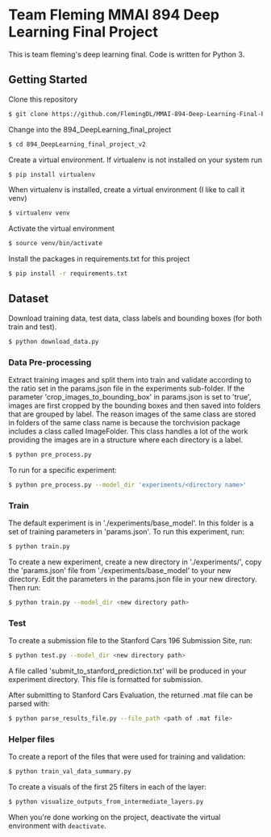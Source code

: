 # Team Fleming MMAI 894 Deep Learning Final Project
This is team fleming's deep learning final.  Code is written for Python 3.

## Getting Started
Clone this repository
```bash
$ git clone https://github.com/FlemingDL/MMAI-894-Deep-Learning-Final-Project.git
```
Change into the 894_DeepLearning_final_project
```bash
$ cd 894_DeepLearning_final_project_v2
```
Create a virtual environment.  If virtualenv is not installed on your system run
```bash
$ pip install virtualenv
```
When virtualenv is installed, create a virtual environment (I like to call it venv)
```bash
$ virtualenv venv
```
Activate the virtual environment
```bash
$ source venv/bin/activate
```
Install the packages in requirements.txt for this project
```bash
$ pip install -r requirements.txt
```

## Dataset
Download training data, test data, class labels and bounding boxes (for both train and test).
```bash
$ python download_data.py
```

### Data Pre-processing
Extract training images and split them into train and validate according to the ratio set in the params.json file in
the experiments sub-folder.  If the parameter 'crop_images_to_bounding_box' in params.json is set to 'true', images 
are first cropped by the bounding boxes and then saved into folders that are grouped by label.  The reason images of 
the same class are stored in folders of the same class name is because the torchvision package includes a class 
called ImageFolder.  This class handles a lot of the work providing the images are in a structure where each directory 
is a label.
```bash
$ python pre_process.py
```
To run for a specific experiment:
 ```bash
$ python pre_process.py --model_dir 'experiments/<directory name>'
```

### Train
The default experiment is in './experiments/base_model'.  In this folder is a set of training parameters in
'params.json'.  To run this experiment, run: 
```bash
$ python train.py
```
To create a new experiment, create a new directory in './experiments/', copy the 'params.json' file from 
'./experiments/base_model' to your new directory.  Edit the parameters in the params.json file in your new 
directory.  Then run:
```bash
$ python train.py --model_dir <new directory path>
```


### Test
To create a submission file to the Stanford Cars 196 Submission Site, run:
```bash
$ python test.py --model_dir <new directory path>
```
A file called 'submit_to_stanford_prediction.txt' will be produced in your experiment directory.  This file
is formatted for submission. 

After submitting to Stanford Cars Evaluation, the returned .mat file can be parsed with:
```bash
$ python parse_results_file.py --file_path <path of .mat file>
```


### Helper files
To create a report of the files that were used for training and validation:
```bash
$ python train_val_data_summary.py
```

To create a visuals of the first 25 filters in each of the layer:
```bash
$ python visualize_outputs_from_intermediate_layers.py
```


When you're done working on the project, deactivate the virtual environment with `deactivate`.
